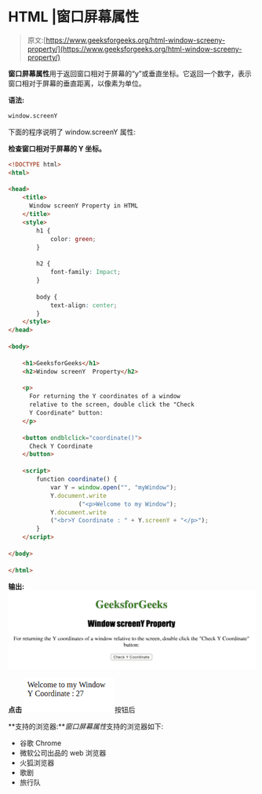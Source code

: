 # HTML |窗口屏幕属性

> 原文:[https://www.geeksforgeeks.org/html-window-screeny-property/](https://www.geeksforgeeks.org/html-window-screeny-property/)

**窗口屏幕属性**用于返回窗口相对于屏幕的“y”或垂直坐标。它返回一个数字，表示窗口相对于屏幕的垂直距离，以像素为单位。

**语法:**

```html
window.screenY
```

下面的程序说明了 window.screenY 属性:

**检查窗口相对于屏幕的 Y 坐标。**

```html
<!DOCTYPE html>
<html>

<head>
    <title>
      Window screenY Property in HTML
    </title>
    <style>
        h1 {
            color: green;
        }

        h2 {
            font-family: Impact;
        }

        body {
            text-align: center;
        }
    </style>
</head>

<body>

    <h1>GeeksforGeeks</h1>
    <h2>Window screenY  Property</h2>

    <p>
      For returning the Y coordinates of a window 
      relative to the screen, double click the "Check 
      Y Coordinate" button: 
    </p>

    <button ondblclick="coordinate()">
      Check Y Coordinate
    </button>

    <script>
        function coordinate() {
            var Y = window.open("", "myWindow");
            Y.document.write
                    ("<p>Welcome to my Window");
            Y.document.write
            ("<br>Y Coordinate : " + Y.screenY + "</p>");
        }
    </script>

</body>

</html>                   
```

**输出:**
![](img/d8aeb57d40952f4a1025f4de99366199.png)

**点击**
![](img/6f93a389f8c4abd065e9c45c13e0b509.png)按钮后

**支持的浏览器:***窗口屏幕属性*支持的浏览器如下:

*   谷歌 Chrome
*   微软公司出品的 web 浏览器
*   火狐浏览器
*   歌剧
*   旅行队